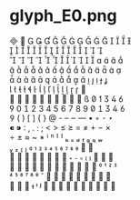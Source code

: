 # glyph_E0.png
                <br/>
                <br/>
                <br/>
                <br/>
                <br/>
                <br/>
                <br/>
                <br/>
                <br/>
                <br/>
                <br/>
                <br/>
                <br/>
                <br/>
                <br/>
                <br/>
